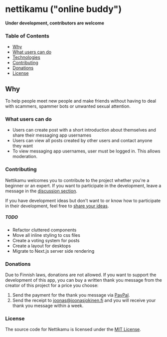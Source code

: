 # nettikamu ("online buddy")

**Under development, contributors are welcome**

### Table of Contents

- [Why](#why)
- [What users can do](#what-users-can-do)
- [Technologies](#technologies)
- [Contributing](#contributing)
- [Donations](#donations)
- [License](#license)

## Why

To help people meet new people and make friends without having to deal with scammers, spammer bots or unwanted sexual attention.

### What users can do

- Users can create post with a short introduction about themselves and share their messaging app usernames
- Users can view all posts created by other users and contact anyone they want
- To view messaging app usernames, user must be logged in. This allows moderation.

### Contributing

Nettikamu welcomes you to contribute to the project whether you're a beginner or an expert. If you want to participate in the development, leave a message in the [discussion section](https://github.com/jnsjknn/nettikamu/discussions/categories/development).

If you have development ideas but don't want to or know how to participate in their development, feel free to [share your ideas](https://github.com/jnsjknn/nettikamu/discussions/categories/ideas).

##### TODO

- Refactor cluttered components
- Move all inline styling to css files
- Create a voting system for posts
- Create a layout for desktops
- Migrate to Next.js server side rendering

### Donations

Due to Finnish laws, donations are not allowed. If you want to support the development of this app, you can buy a written thank you message from the creator of this project for a price you choose:

1. Send the payment for the thank you message via [PayPal](https://paypal.me/jnsjknn).
2. Send the receipt to joonas@joonasjokinen.fi and you will receive your thank you message within a week.

### License

The source code for Nettikamu is licensed under the [MIT License](LICENSE.md).
